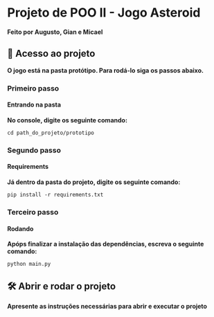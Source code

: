 # Projeto de POO II - Jogo Asteroid
**Feito por Augusto, Gian e Micael**
###

## 📁 Acesso ao projeto

**O jogo está na pasta protótipo. Para rodá-lo siga os passos abaixo.**

### Primeiro passo
#### Entrando na pasta
**No console, digite os seguinte comando:**
```
cd path_do_projeto/prototipo
```

### Segundo passo
#### Requirements
**Já dentro da pasta do projeto, digite os seguinte comando:**
```
pip install -r requirements.txt
```

### Terceiro passo
#### Rodando
**Apóps finalizar a instalação das dependências, escreva o seguinte comando:**
```
python main.py
```

## 🛠️ Abrir e rodar o projeto

**Apresente as instruções necessárias para abrir e executar o projeto**
